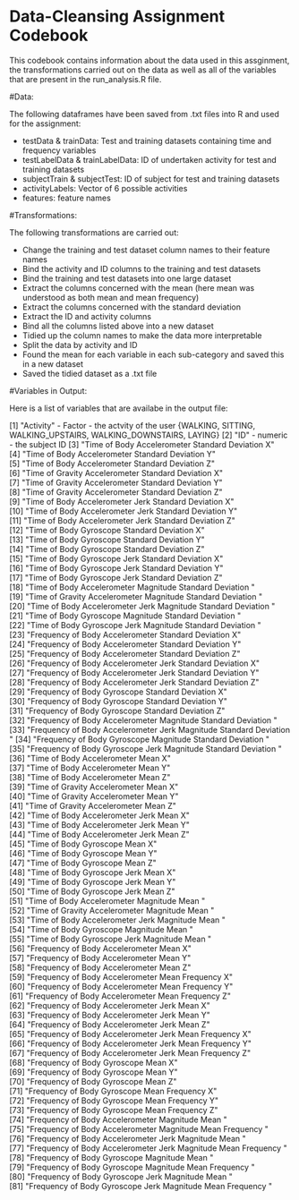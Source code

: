 Data-Cleansing Assignment Codebook
==============

This codebook contains information about the data used in this assginment, the transformations carried out on the data as well as all of the variables that are present in the run_analysis.R file.

#Data:

The following dataframes have been saved from .txt files into R and used for the assignment:

* testData & trainData: Test and training datasets containing time and frequency variables
* testLabelData & trainLabelData: ID of undertaken activity for test and training datasets
* subjectTrain & subjectTest: ID of subject for test and training datasets
* activityLabels: Vector of 6 possible activities
* features: feature names 

#Transformations:

The following transformations are carried out:

* Change the training and test dataset column names to their feature names
* Bind the activity and ID columns to the training and test datasets
* Bind the training and test datasets into one large dataset
* Extract the columns concerned with the mean (here mean was understood as both mean and mean frequency)
* Extract the columns concerned with the standard deviation
* Extract the ID and activity columns
* Bind all the columns listed above into a new dataset
* Tidied up the column names to make the data more interpretable 
* Split the data by activity and ID
* Found the mean for each variable in each sub-category and saved this in a new dataset
* Saved the tidied dataset as a .txt file

#Variables in Output:

Here is a list of variables that are availabe in the output file:

 [1] "Activity" - Factor - the actvity of the user {WALKING, SITTING, WALKING_UPSTAIRS, WALKING_DOWNSTAIRS, LAYING}
 [2] "ID" - numeric - the subject ID
 [3] "Time of Body Accelerometer  Standard Deviation X"                  
 [4] "Time of Body Accelerometer  Standard Deviation Y"                  
 [5] "Time of Body Accelerometer  Standard Deviation Z"                  
 [6] "Time of Gravity Accelerometer  Standard Deviation X"               
 [7] "Time of Gravity Accelerometer  Standard Deviation Y"               
 [8] "Time of Gravity Accelerometer  Standard Deviation Z"               
 [9] "Time of Body Accelerometer Jerk Standard Deviation X"              
[10] "Time of Body Accelerometer Jerk Standard Deviation Y"              
[11] "Time of Body Accelerometer Jerk Standard Deviation Z"              
[12] "Time of Body Gyroscope  Standard Deviation X"                      
[13] "Time of Body Gyroscope  Standard Deviation Y"                      
[14] "Time of Body Gyroscope  Standard Deviation Z"                      
[15] "Time of Body Gyroscope Jerk Standard Deviation X"                  
[16] "Time of Body Gyroscope Jerk Standard Deviation Y"                  
[17] "Time of Body Gyroscope Jerk Standard Deviation Z"                  
[18] "Time of Body Accelerometer  Magnitude Standard Deviation "         
[19] "Time of Gravity Accelerometer  Magnitude Standard Deviation "      
[20] "Time of Body Accelerometer Jerk Magnitude Standard Deviation "     
[21] "Time of Body Gyroscope  Magnitude Standard Deviation "             
[22] "Time of Body Gyroscope Jerk Magnitude Standard Deviation "         
[23] "Frequency of Body Accelerometer  Standard Deviation X"             
[24] "Frequency of Body Accelerometer  Standard Deviation Y"             
[25] "Frequency of Body Accelerometer  Standard Deviation Z"             
[26] "Frequency of Body Accelerometer Jerk Standard Deviation X"         
[27] "Frequency of Body Accelerometer Jerk Standard Deviation Y"         
[28] "Frequency of Body Accelerometer Jerk Standard Deviation Z"         
[29] "Frequency of Body Gyroscope  Standard Deviation X"                 
[30] "Frequency of Body Gyroscope  Standard Deviation Y"                 
[31] "Frequency of Body Gyroscope  Standard Deviation Z"                 
[32] "Frequency of Body Accelerometer  Magnitude Standard Deviation "    
[33] "Frequency of Body Accelerometer Jerk Magnitude Standard Deviation "
[34] "Frequency of Body Gyroscope  Magnitude Standard Deviation "        
[35] "Frequency of Body Gyroscope Jerk Magnitude Standard Deviation "    
[36] "Time of Body Accelerometer  Mean X"                                
[37] "Time of Body Accelerometer  Mean Y"                                
[38] "Time of Body Accelerometer  Mean Z"                                
[39] "Time of Gravity Accelerometer  Mean X"                             
[40] "Time of Gravity Accelerometer  Mean Y"                             
[41] "Time of Gravity Accelerometer  Mean Z"                             
[42] "Time of Body Accelerometer Jerk Mean X"                            
[43] "Time of Body Accelerometer Jerk Mean Y"                            
[44] "Time of Body Accelerometer Jerk Mean Z"                            
[45] "Time of Body Gyroscope  Mean X"                                    
[46] "Time of Body Gyroscope  Mean Y"                                    
[47] "Time of Body Gyroscope  Mean Z"                                    
[48] "Time of Body Gyroscope Jerk Mean X"                                
[49] "Time of Body Gyroscope Jerk Mean Y"                                
[50] "Time of Body Gyroscope Jerk Mean Z"                                
[51] "Time of Body Accelerometer  Magnitude Mean "                       
[52] "Time of Gravity Accelerometer  Magnitude Mean "                    
[53] "Time of Body Accelerometer Jerk Magnitude Mean "                   
[54] "Time of Body Gyroscope  Magnitude Mean "                           
[55] "Time of Body Gyroscope Jerk Magnitude Mean "                       
[56] "Frequency of Body Accelerometer  Mean X"                           
[57] "Frequency of Body Accelerometer  Mean Y"                           
[58] "Frequency of Body Accelerometer  Mean Z"                           
[59] "Frequency of Body Accelerometer  Mean Frequency X"                 
[60] "Frequency of Body Accelerometer  Mean Frequency Y"                 
[61] "Frequency of Body Accelerometer  Mean Frequency Z"                 
[62] "Frequency of Body Accelerometer Jerk Mean X"                       
[63] "Frequency of Body Accelerometer Jerk Mean Y"                       
[64] "Frequency of Body Accelerometer Jerk Mean Z"                       
[65] "Frequency of Body Accelerometer Jerk Mean Frequency X"             
[66] "Frequency of Body Accelerometer Jerk Mean Frequency Y"             
[67] "Frequency of Body Accelerometer Jerk Mean Frequency Z"             
[68] "Frequency of Body Gyroscope  Mean X"                               
[69] "Frequency of Body Gyroscope  Mean Y"                               
[70] "Frequency of Body Gyroscope  Mean Z"                               
[71] "Frequency of Body Gyroscope  Mean Frequency X"                     
[72] "Frequency of Body Gyroscope  Mean Frequency Y"                     
[73] "Frequency of Body Gyroscope  Mean Frequency Z"                     
[74] "Frequency of Body Accelerometer  Magnitude Mean "                  
[75] "Frequency of Body Accelerometer  Magnitude Mean Frequency "        
[76] "Frequency of Body Accelerometer Jerk Magnitude Mean "              
[77] "Frequency of Body Accelerometer Jerk Magnitude Mean Frequency "    
[78] "Frequency of Body Gyroscope  Magnitude Mean "                      
[79] "Frequency of Body Gyroscope  Magnitude Mean Frequency "            
[80] "Frequency of Body Gyroscope Jerk Magnitude Mean "                  
[81] "Frequency of Body Gyroscope Jerk Magnitude Mean Frequency "        
